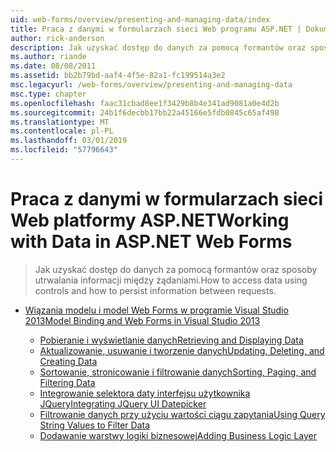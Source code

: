```yaml
---
uid: web-forms/overview/presenting-and-managing-data/index
title: Praca z danymi w formularzach sieci Web programu ASP.NET | Dokumentacja firmy Microsoft
author: rick-anderson
description: Jak uzyskać dostęp do danych za pomocą formantów oraz sposoby utrwalania informacji między żądaniami.
ms.author: riande
ms.date: 08/08/2011
ms.assetid: bb2b79bd-aaf4-4f5e-82a1-fc199514a3e2
msc.legacyurl: /web-forms/overview/presenting-and-managing-data
msc.type: chapter
ms.openlocfilehash: faac31cbad8ee1f3429b8b4e341ad9081a0e4d2b
ms.sourcegitcommit: 24b1f6decbb17bb22a45166e5fdb0845c65af498
ms.translationtype: MT
ms.contentlocale: pl-PL
ms.lasthandoff: 03/01/2019
ms.locfileid: "57796643"
---
```

<a name="working-with-data-in-aspnet-web-forms"></a><span data-ttu-id="de6ca-103">Praca z danymi w formularzach sieci Web platformy ASP.NET</span><span class="sxs-lookup"><span data-stu-id="de6ca-103">Working with Data in ASP.NET Web Forms</span></span>
====================
> <span data-ttu-id="de6ca-104">Jak uzyskać dostęp do danych za pomocą formantów oraz sposoby utrwalania informacji między żądaniami.</span><span class="sxs-lookup"><span data-stu-id="de6ca-104">How to access data using controls and how to persist information between requests.</span></span>


- [<span data-ttu-id="de6ca-105">Wiązania modelu i model Web Forms w programie Visual Studio 2013</span><span class="sxs-lookup"><span data-stu-id="de6ca-105">Model Binding and Web Forms in Visual Studio 2013</span></span>](model-binding/index.md)

    - [<span data-ttu-id="de6ca-106">Pobieranie i wyświetlanie danych</span><span class="sxs-lookup"><span data-stu-id="de6ca-106">Retrieving and Displaying Data</span></span>](model-binding/retrieving-data.md)
    - [<span data-ttu-id="de6ca-107">Aktualizowanie, usuwanie i tworzenie danych</span><span class="sxs-lookup"><span data-stu-id="de6ca-107">Updating, Deleting, and Creating Data</span></span>](model-binding/updating-deleting-and-creating-data.md)
    - [<span data-ttu-id="de6ca-108">Sortowanie, stronicowanie i filtrowanie danych</span><span class="sxs-lookup"><span data-stu-id="de6ca-108">Sorting, Paging, and Filtering Data</span></span>](model-binding/sorting-paging-and-filtering-data.md)
    - [<span data-ttu-id="de6ca-109">Integrowanie selektora daty interfejsu użytkownika JQuery</span><span class="sxs-lookup"><span data-stu-id="de6ca-109">Integrating JQuery UI Datepicker</span></span>](model-binding/integrating-jquery-ui.md)
    - [<span data-ttu-id="de6ca-110">Filtrowanie danych przy użyciu wartości ciągu zapytania</span><span class="sxs-lookup"><span data-stu-id="de6ca-110">Using Query String Values to Filter Data</span></span>](model-binding/using-query-string-values-to-retrieve-data.md)
    - [<span data-ttu-id="de6ca-111">Dodawanie warstwy logiki biznesowej</span><span class="sxs-lookup"><span data-stu-id="de6ca-111">Adding Business Logic Layer</span></span>](model-binding/adding-business-logic-layer.md)
